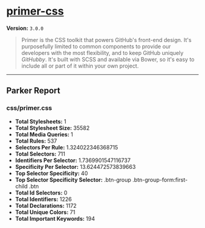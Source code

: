 # [primer-css]( http://primercss.io )

**Version:** `3.0.0`

> Primer is the CSS toolkit that powers GitHub's front-end design. It's purposefully limited to common components to provide our developers with the most flexibility, and to keep GitHub uniquely *GitHubby*. It's built with SCSS and available via Bower, so it's easy to include all or part of it within your own project.

* * *

## Parker Report

### css/primer.css

- **Total Stylesheets:** 1
- **Total Stylesheet Size:** 35582
- **Total Media Queries:** 1
- **Total Rules:** 537
- **Selectors Per Rule:** 1.324022346368715
- **Total Selectors:** 711
- **Identifiers Per Selector:** 1.7369901547116737
- **Specificity Per Selector:** 13.624472573839663
- **Top Selector Specificity:** 40
- **Top Selector Specificity Selector:** .btn-group .btn-group-form:first-child .btn
- **Total Id Selectors:** 0
- **Total Identifiers:** 1226
- **Total Declarations:** 1172
- **Total Unique Colors:** 71
- **Total Important Keywords:** 194
